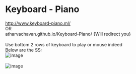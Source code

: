 # Keyboard - Piano
http://www.keyboard-piano.ml/ <br> OR <br> atharvachavan.github.io/Keyboard-Piano/  {Will redirect you} <br><br>
Use bottom 2 rows of keyboard to play or mouse indeed <br> Below are the SS:
<br>
![image](https://user-images.githubusercontent.com/35627981/116963320-29d10b80-acc6-11eb-8c11-bcf2dd8388aa.png)
<br><br>
![image](https://user-images.githubusercontent.com/35627981/116963356-3f463580-acc6-11eb-9aab-22f5b39ce981.png)
